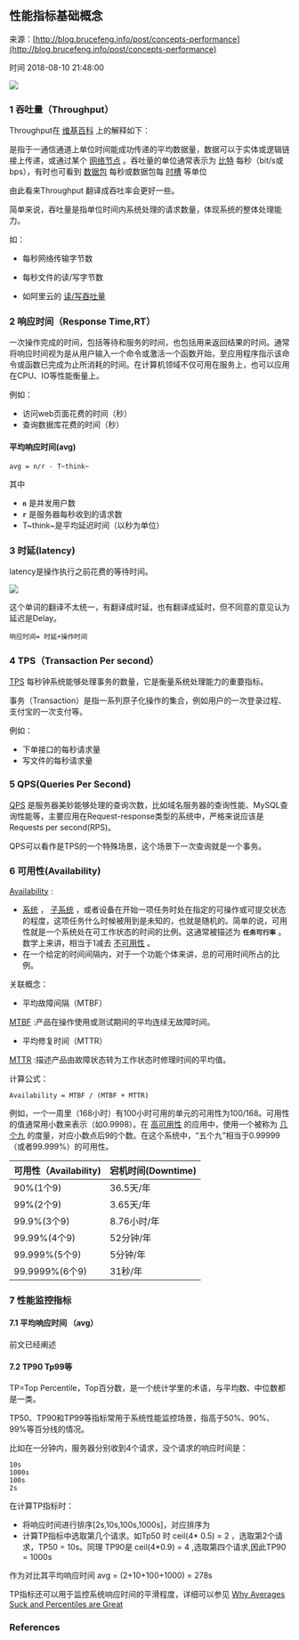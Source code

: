 ## 性能指标基础概念

来源：[http://blog.brucefeng.info/post/concepts-performance](http://blog.brucefeng.info/post/concepts-performance)

时间 2018-08-10 21:48:00
 
![][0]
 
### 1 吞吐量（Throughput）
 
Throughput在 [维基百科][2] 上的解释如下：
 
是指于一通信通道上单位时间能成功传递的平均数据量，数据可以于实体或逻辑链接上传递，或通过某个 [网络节点][3] 。吞吐量的单位通常表示为 [比特][4] 每秒（bit/s或bps），有时也可看到 [数据包][5] 每秒或数据包每 [时槽][6] 等单位
 
由此看来Throughput 翻译成吞吐率会更好一些。
 
简单来说，吞吐量是指单位时间内系统处理的请求数量，体现系统的整体处理能力。
 
如：
 
* 每秒网络传输字节数   
* 每秒文件的读/写字节数 
 
* 如阿里云的 [读/写吞吐量][7]    
    
### 2 响应时间（Response Time,RT）
 
一次操作完成的时间，包括等待和服务的时间，也包括用来返回结果的时间。通常将响应时间视为是从用户输入一个命令或激活一个函数开始，至应用程序指示该命令或函数已完成为止所消耗的时间。在计算机领域不仅可用在服务上，也可以应用在CPU、IO等性能衡量上。
 
例如：
 
* 访问web页面花费的时间（秒）   
* 查询数据库花费的时间（秒）   
 
#### 平均响应时间(avg)
 
```
avg = n/r - T~think~
```
 
其中
 
* **`n`**  是并发用户数    
* **`r`**  是服务器每秒收到的请求数    
* T~think~是平均延迟时间（以秒为单位）   
 
### 3 时延(latency)
 
latency是操作执行之前花费的等待时间。
 
![][1]
 
这个单词的翻译不太统一，有翻译成时延，也有翻译成延时，但不同意的意见认为延迟是Delay。
 
```
响应时间= 时延+操作时间
```
 
### 4 TPS（Transaction Per second）
 
[TPS][8] 每秒钟系统能够处理事务的数量，它是衡量系统处理能力的重要指标。
 
事务（Transaction）是指一系列原子化操作的集合，例如用户的一次登录过程、支付宝的一次支付等。
 
例如：
 
* 下单接口的每秒请求量   
* 写文件的每秒请求量   
 
### 5 QPS(Queries Per Second)
 
[QPS][9] 是服务器美妙能够处理的查询次数，比如域名服务器的查询性能、MySQL查询性能等，主要应用在Request-response类型的系统中，严格来说应该是Requests per second(RPS)。
 
QPS可以看作是TPS的一个特殊场景，这个场景下一次查询就是一个事务。
 
### 6 可用性(Availability)
 
[Availability][10] :
 
 
* [系统][11] ， [子系统][12] ，或者设备在开始一项任务时处在指定的可操作或可提交状态的程度，这项任务什么时候被用到是未知的，也就是随机的。简单的说，可用性就是一个系统处在可工作状态的时间的比例。这通常被描述为 **`任务可行率`**  。数学上来讲，相当于1减去 [不可用性][13] 。    
* 在一个给定的时间间隔内，对于一个功能个体来讲，总的可用时间所占的比例。   
 
关联概念：

* 平均故障间隔（MTBF）   
 
[MTBF][14] :产品在操作使用或测试期间的平均连续无故障时间。
 
* 平均修复时间（MTTR）   
 
[MTTR][15] :描述产品由故障状态转为工作状态时修理时间的平均值。
 
计算公式：
 
```
Availability = MTBF / (MTBF + MTTR)
```
 
例如，一个一周里（168小时）有100小时可用的单元的可用性为100/168。可用性的值通常用小数来表示（如0.9998）。在 [高可用性][16] 的应用中，使用一个被称为 [几个九][17] 的度量，对应小数点后9的个数。在这个系统中，“五个九”相当于0.99999（或者99.999%）的可用性。
 
| 可用性（Availability) | 宕机时间(Downtime) | 
|-|-|
| 90%(1个9) | 36.5天/年 | 
| 99%(2个9) | 3.65天/年 | 
| 99.9%(3个9) | 8.76小时/年 | 
| 99.99%(4个9) | 52分钟/年 | 
| 99.999%(5个9) | 5分钟/年 | 
| 99.9999%(6个9) | 31秒/年 | 
 
### 7 性能监控指标
 
#### 7.1 平均响应时间 （avg）
 
前文已经阐述
 
#### 7.2 TP90 Tp99等
 
TP=Top Percentile，Top百分数，是一个统计学里的术语，与平均数、中位数都是一类。
 
TP50、TP90和TP99等指标常用于系统性能监控场景，指高于50%、90%、99%等百分线的情况。
 
比如在一分钟内，服务器分别收到4个请求，没个请求的响应时间是：
 
```
10s
1000s
100s
2s
```
 
在计算TP指标时：
 
* 将响应时间进行排序[2s,10s,100s,1000s]，对应排序为   
* 计算TP指标中选取第几个请求。如Tp50 时 ceil(4* 0.5) = 2 ，选取第2个请求，TP50 = 10s。同理 TP90是 ceil(4*0.9) = 4 ,选取第四个请求,因此TP90 = 1000s   
 
 
作为对比其平均响应时间 avg = (2+10+100+1000) = 278s
 
TP指标还可以用于监控系统响应时间的平滑程度，详细可以参见 [Why Averages Suck and Percentiles are Great][18]
 
### References

[2]: https://zh.wikipedia.org/wiki/%E5%90%9E%E5%90%90%E9%87%8F
[3]: https://zh.wikipedia.org/w/index.php?title=%E7%B6%B2%E8%B7%AF%E7%AF%80%E9%BB%9E&action=edit&redlink=1
[4]: https://zh.wikipedia.org/wiki/%E4%BD%8D%E5%85%83
[5]: https://zh.wikipedia.org/wiki/%E5%B0%81%E5%8C%85
[6]: https://zh.wikipedia.org/wiki/%E5%88%86%E6%99%82%E5%A4%9A%E5%B7%A5
[7]: https://www.alibabacloud.com/help/zh/doc-detail/27284.htm
[8]: https://en.wikipedia.org/wiki/Transactions_per_second
[9]: https://en.wikipedia.org/wiki/Queries_per_second
[10]: https://en.wikipedia.org/wiki/Availability
[11]: https://zh.wikipedia.org/wiki/%E7%B3%BB%E7%BB%9F
[12]: https://zh.wikipedia.org/wiki/%E5%AD%90%E7%B3%BB%E7%BB%9F
[13]: https://zh.wikipedia.org/w/index.php?title=%E4%B8%8D%E5%8F%AF%E7%94%A8%E6%80%A7&action=edit&redlink=1
[14]: https://zh.wikipedia.org/wiki/%E5%B9%B3%E5%9D%87%E6%95%85%E9%9A%9C%E9%96%93%E9%9A%94
[15]: https://zh.wikipedia.org/wiki/%E5%B9%B3%E5%9D%87%E4%BF%AE%E5%BE%A9%E6%99%82%E9%96%93
[16]: https://zh.wikipedia.org/wiki/%E9%AB%98%E5%8F%AF%E7%94%A8%E6%80%A7
[17]: https://zh.wikipedia.org/w/index.php?title=%E5%87%A0%E4%B8%AA%E4%B9%9D&action=edit&redlink=1
[18]: https://www.dynatrace.com/news/blog/why-averages-suck-and-percentiles-are-great/
[0]: https://img0.tuicool.com/jAv2yij.jpg
[1]: https://img1.tuicool.com/zqeaU3Y.png